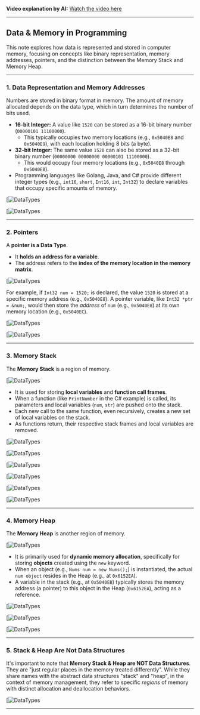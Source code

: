 
**Video explanation by AI:** [Watch the video here](https://notebooklm.google.com/notebook/68a51878-3ce2-4a6e-ba12-62bb4ec9e31e?artifactId=44e7f118-e1cd-4f11-9426-8ea05e5b2662)

---
## Data & Memory in Programming

This note explores how data is represented and stored in computer memory, focusing on concepts like binary representation, memory addresses, pointers, and the distinction between the Memory Stack and Memory Heap.

---
### 1. Data Representation and Memory Addresses

Numbers are stored in binary format in memory. The amount of memory allocated depends on the data type, which in turn determines the number of bits used.

- **16-bit Integer:** A value like `1520` can be stored as a 16-bit binary number (`00000101 11100000`).
    - This typically occupies two memory locations (e.g., `0x5040E8` and `0x5040E9`), with each location holding 8 bits (a byte).
- **32-bit Integer:** The same value `1520` can also be stored as a 32-bit binary number (`00000000 00000000 00000101 11100000`).
    - This would occupy four memory locations (e.g., `0x5040E8` through `0x5040EB`).
- Programming languages like Golang, Java, and C# provide different integer types (e.g., `int16`, `short`, `Int16`, `int`, `Int32`) to declare variables that occupy specific amounts of memory.

[![DataTypes](G:\DSA\Slides\DataTypes\s1.png)

[![DataTypes](G:\DSA\Slides\DataTypes\s2.png)

---
### 2. Pointers

A **pointer is a Data Type**.

- It **holds an address for a variable**.
- The address refers to the **index of the memory location in the memory matrix**.

[![DataTypes](G:\DSA\Slides\DataTypes\s5.png)

For example, if `Int32 num = 1520;` is declared, the value `1520` is stored at a specific memory address (e.g., `0x5040E8`). A pointer variable, like `Int32 *ptr = &num;`, would then store the _address_ of `num` (e.g., `0x5040E8`) at its own memory location (e.g., `0x5040EC`).

[![DataTypes](G:\DSA\Slides\DataTypes\s3.png)

[![DataTypes](G:\DSA\Slides\DataTypes\s4.png)

---
### 3. Memory Stack

The **Memory Stack** is a region of memory.

[![DataTypes](G:\DSA\Slides\DataTypes\s6.png)

- It is used for storing **local variables** and **function call frames**.
- When a function (like `PrintNumber` in the C# example) is called, its parameters and local variables (`num`, `str`) are pushed onto the stack.
- Each new call to the same function, even recursively, creates a new set of local variables on the stack.
- As functions return, their respective stack frames and local variables are removed.

[![DataTypes](G:\DSA\Slides\DataTypes\s7.png)

[![DataTypes](G:\DSA\Slides\DataTypes\s8.png)

[![DataTypes](G:\DSA\Slides\DataTypes\s9.png)

[![DataTypes](G:\DSA\Slides\DataTypes\s10.png)

[![DataTypes](G:\DSA\Slides\DataTypes\s11.png)

[![DataTypes](G:\DSA\Slides\DataTypes\s12.png)

---
### 4. Memory Heap

The **Memory Heap** is another region of memory.

[![DataTypes](G:\DSA\Slides\DataTypes\s13.png)

- It is primarily used for **dynamic memory allocation**, specifically for storing **objects** created using the `new` keyword.
- When an object (e.g., `Nums num = new Nums();`) is instantiated, the actual `num object` resides in the Heap (e.g., at `0x6152EA`).
- A variable in the stack (e.g., at `0x5040EB`) typically stores the memory address (a pointer) to this object in the Heap (`0x6152EA`), acting as a reference.

[![DataTypes](G:\DSA\Slides\DataTypes\s14.png)

[![DataTypes](G:\DSA\Slides\DataTypes\s15.png)

[![DataTypes](G:\DSA\Slides\DataTypes\s16.png)

---
### 5. Stack & Heap Are Not Data Structures

It's important to note that **Memory Stack & Heap are NOT Data Structures**. They are "just regular places in the memory treated differently". While they share names with the abstract data structures "stack" and "heap", in the context of memory management, they refer to specific _regions_ of memory with distinct allocation and deallocation behaviors.

[![DataTypes](G:\DSA\Slides\DataTypes\s17.png)

---